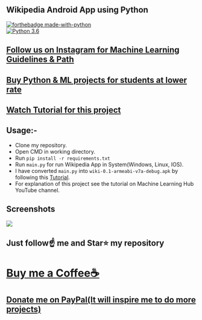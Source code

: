 ##  Wikipedia Android App using Python

[![forthebadge made-with-python](http://ForTheBadge.com/images/badges/made-with-python.svg)](https://www.python.org/)                 
[![Python 3.6](https://img.shields.io/badge/python-3.6-blue.svg)](https://www.python.org/downloads/release/python-360/)   

## [Follow us on Instagram for Machine Learning Guidelines & Path](https://www.instagram.com/machine_learning_hub.ai/)
## [Buy Python & ML projects for students at lower rate](https://www.instamojo.com/kushalbhavsar1820)
## [Watch Tutorial for this project](https://youtube.com/playlist?list=PLsT53VV2LIIE_x0JCtJ0XwHH8HlVskc4M)


## Usage:-

- Clone my repository.
- Open CMD in working directory.
- Run `pip install -r requirements.txt`
- Run `main.py` for run Wikipedia App in System(Windows, Linux, IOS).
- I have converted `main.py` into `wiki-0.1-armeabi-v7a-debug.apk` by following this [Tutorial](https://youtube.com/playlist?list=PLsT53VV2LIIE_x0JCtJ0XwHH8HlVskc4M).
- For explanation of this project see the tutorial on Machine Learning Hub YouTube channel.

## Screenshots

<img src="https://github.com/Spidy20/WIkipedia_Kivy_App/blob/master/wiki.jpg">

## Just follow☝️ me and Star⭐ my repository 

# [Buy me a Coffee☕](https://www.buymeacoffee.com/spidy20)
## [Donate me on PayPal(It will inspire me to do more projects)](https://www.paypal.me/spidy1820)
